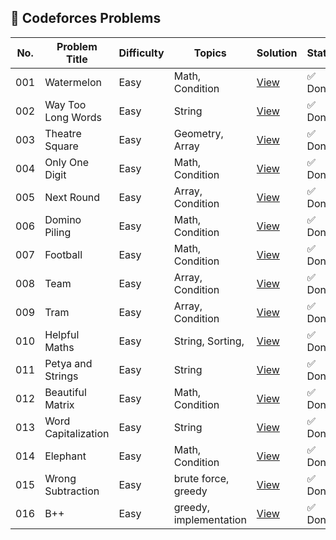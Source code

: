 ## 🔵 Codeforces Problems

| No. | Problem Title       | Difficulty | Topics                 | Solution                                    | Status  |
| --- | ------------------- | ---------- | ---------------------- | ------------------------------------------- | ------- |
| 001 | Watermelon          | Easy       | Math, Condition        | [View](./001-watermelon/README.md)          | ✅ Done |
| 002 | Way Too Long Words  | Easy       | String                 | [View](./002-way_too_long_words/README.md)  | ✅ Done |
| 003 | Theatre Square      | Easy       | Geometry, Array        | [View](./003-theatre_square/README.md)      | ✅ Done |
| 004 | Only One Digit      | Easy       | Math, Condition        | [View](./004-only_one_digit/README.md)      | ✅ Done |
| 005 | Next Round          | Easy       | Array, Condition       | [View](./005-next_round/README.md)          | ✅ Done |
| 006 | Domino Piling       | Easy       | Math, Condition        | [View](./006-domino_piling/README.md)       | ✅ Done |
| 007 | Football            | Easy       | Math, Condition        | [View](./007-football/README.md)            | ✅ Done |
| 008 | Team                | Easy       | Array, Condition       | [View](./008-team/README.md)                | ✅ Done |
| 009 | Tram                | Easy       | Array, Condition       | [View](./009-tram/README.md)                | ✅ Done |
| 010 | Helpful Maths       | Easy       | String, Sorting,       | [View](./010-helpful_maths/README.md)       | ✅ Done |
| 011 | Petya and Strings   | Easy       | String                 | [View](./011-petya_and_strings/README.md)   | ✅ Done |
| 012 | Beautiful Matrix    | Easy       | Math, Condition        | [View](./012-beautiful_matrix/README.md)    | ✅ Done |
| 013 | Word Capitalization | Easy       | String                 | [View](./013-word_capitalization/README.md) | ✅ Done |
| 014 | Elephant            | Easy       | Math, Condition        | [View](./014-elephant/README.md)            | ✅ Done |
| 015 | Wrong Subtraction   | Easy       | brute force, greedy    | [View](./014-wrong_subtraction/README.md)   | ✅ Done |
| 016 | B++                 | Easy       | greedy, implementation | [View](./016-b_plus_plus/README.md)         | ✅ Done |
